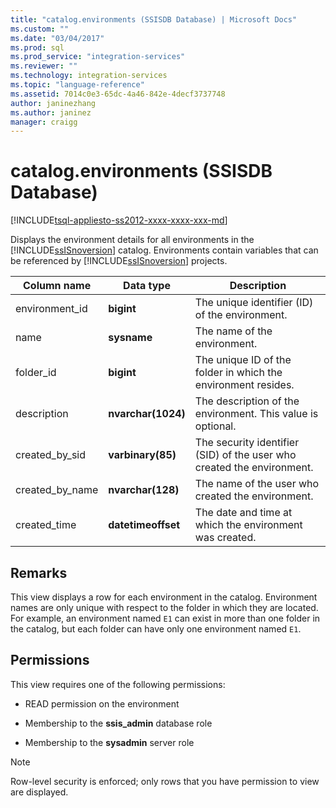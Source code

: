 ```yaml
---
title: "catalog.environments (SSISDB Database) | Microsoft Docs"
ms.custom: ""
ms.date: "03/04/2017"
ms.prod: sql
ms.prod_service: "integration-services"
ms.reviewer: ""
ms.technology: integration-services
ms.topic: "language-reference"
ms.assetid: 7014c0e3-65dc-4a46-842e-4decf3737748
author: janinezhang
ms.author: janinez
manager: craigg
---
```

# catalog.environments (SSISDB Database)
[!INCLUDE[tsql-appliesto-ss2012-xxxx-xxxx-xxx-md](../../includes/tsql-appliesto-ss2012-xxxx-xxxx-xxx-md.md)]

  Displays the environment details for all environments in the [!INCLUDE[ssISnoversion](../../includes/ssisnoversion-md.md)] catalog. Environments contain variables that can be referenced by [!INCLUDE[ssISnoversion](../../includes/ssisnoversion-md.md)] projects.  
  
|Column name|Data type|Description|  
|-----------------|---------------|-----------------|  
|environment_id|**bigint**|The unique identifier (ID) of the environment.|  
|name|**sysname**|The name of the environment.|  
|folder_id|**bigint**|The unique ID of the folder in which the environment resides.|  
|description|**nvarchar(1024)**|The description of the environment. This value is optional.|  
|created_by_sid|**varbinary(85)**|The security identifier (SID) of the user who created the environment.|  
|created_by_name|**nvarchar(128)**|The name of the user who created the environment.|  
|created_time|**datetimeoffset**|The date and time at which the environment was created.|  
  
## Remarks  
 This view displays a row for each environment in the catalog. Environment names are only unique with respect to the folder in which they are located. For example, an environment named `E1` can exist in more than one folder in the catalog, but each folder can have only one environment named `E1`.  
  
## Permissions  
 This view requires one of the following permissions:  
  
-   READ permission on the environment  
  
-   Membership to the **ssis_admin** database role  
  
-   Membership to the **sysadmin** server role  
  
> [!NOTE]  
>  Row-level security is enforced; only rows that you have permission to view are displayed.  
  
  

